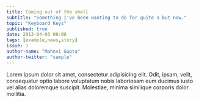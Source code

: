 ```yaml
---
title: Coming out of the shell
subtitle: "Something I've been wanting to do for quite a but now."
topic: "Keyboard Keys"
published: true
date: 2013-04-03 00:00
tags: [example,news,story]
issue: 1
author-name: "Mahnvi Gupta"
author-twitter: "sample"
---
```


Lorem ipsum dolor sit amet, consectetur adipisicing elit. Odit, ipsam, velit, consequatur optio labore voluptatum nobis laboriosam eum ducimus iusto vel alias doloremque suscipit. Molestiae, minima similique corporis dolor mollitia.
